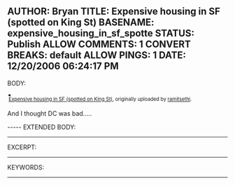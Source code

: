 AUTHOR: Bryan
TITLE: Expensive housing in SF (spotted on King St)
BASENAME: expensive_housing_in_sf_spotte
STATUS: Publish
ALLOW COMMENTS: 1
CONVERT BREAKS: __default__
ALLOW PINGS: 1
DATE: 12/20/2006 06:24:17 PM
-----
BODY:
<style type="text/css">
.flickr-photo { border: solid 2px #000000; }
.flickr-yourcomment { }
.flickr-frame { text-align: left; padding: 3px; }
.flickr-caption { font-size: 0.8em; margin-top: 0px; }
</style>

<div class="flickr-frame">
	<a href="http://www.flickr.com/photos/ramitsethi/323063420/" title="photo sharing"><img src="http://farm1.static.flickr.com/126/323063420_e627a00035.jpg" class="flickr-photo" alt="" /></a>
<br />
	<span class="flickr-caption"><a href="http://www.flickr.com/photos/ramitsethi/323063420/">Expensive housing in SF (spotted on King St)</a>, originally uploaded by <a href="http://www.flickr.com/people/ramitsethi/">ramitsethi</a>.</span>
</div>
				
<p class="flickr-yourcomment">
	And I thought DC was bad.....
</p>
-----
EXTENDED BODY:

-----
EXCERPT:

-----
KEYWORDS:

-----


